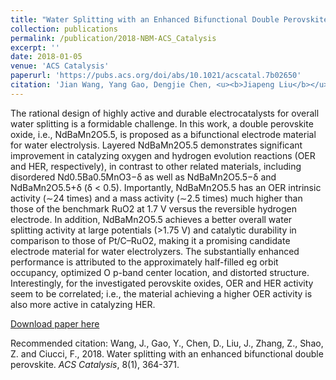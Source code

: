 ```yaml
---
title: "Water Splitting with an Enhanced Bifunctional Double Perovskite"
collection: publications
permalink: /publication/2018-NBM-ACS_Catalysis
excerpt: ''
date: 2018-01-05
venue: 'ACS Catalysis'
paperurl: 'https://pubs.acs.org/doi/abs/10.1021/acscatal.7b02650'
citation: 'Jian Wang, Yang Gao, Dengjie Chen, <u><b>Jiapeng Liu</b></u>, Zhenbao Zhang, Zongping Shao, and Francesco Ciucci*., (2018). &quot;Water splitting with an enhanced bifunctional double perovskite.&quot; <i><b>ACS Catalysis</b></i>, 8(1), 364-371'
---
```

The rational design of highly active and durable electrocatalysts for overall water splitting is a formidable challenge. In this work, a double perovskite oxide, i.e., NdBaMn2O5.5, is proposed as a bifunctional electrode material for water electrolysis. Layered NdBaMn2O5.5 demonstrates significant improvement in catalyzing oxygen and hydrogen evolution reactions (OER and HER, respectively), in contrast to other related materials, including disordered Nd0.5Ba0.5MnO3−δ as well as NdBaMn2O5.5−δ and NdBaMn2O5.5+δ (δ < 0.5). Importantly, NdBaMn2O5.5 has an OER intrinsic activity (∼24 times) and a mass activity (∼2.5 times) much higher than those of the benchmark RuO2 at 1.7 V versus the reversible hydrogen electrode. In addition, NdBaMn2O5.5 achieves a better overall water splitting activity at large potentials (>1.75 V) and catalytic durability in comparison to those of Pt/C–RuO2, making it a promising candidate electrode material for water electrolyzers. The substantially enhanced performance is attributed to the approximately half-filled eg orbit occupancy, optimized O p-band center location, and distorted structure. Interestingly, for the investigated perovskite oxides, OER and HER activity seem to be correlated; i.e., the material achieving a higher OER activity is also more active in catalyzing HER.

[Download paper here](http://jiapeng-liu.github.io/files/J-Wang_2018_NBM_ACS-Catalysis.pdf)

Recommended citation: Wang, J., Gao, Y., Chen, D., Liu, J., Zhang, Z., Shao, Z. and Ciucci, F., 2018. Water splitting with an enhanced bifunctional double perovskite. <i>ACS Catalysis</i>, 8(1), 364-371.
